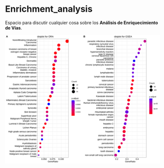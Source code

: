 # Enrichment_analysis

Espacio para discutir cualquier cosa sobre los **Análisis de Enriquecimiento de Vías**. 

![Análisis de Enriquecimineto](pea.png)

<!-- Fuente de la imagen: https://yulab-smu.top/biomedical-knowledge-mining-book/enrichplot.html -->





